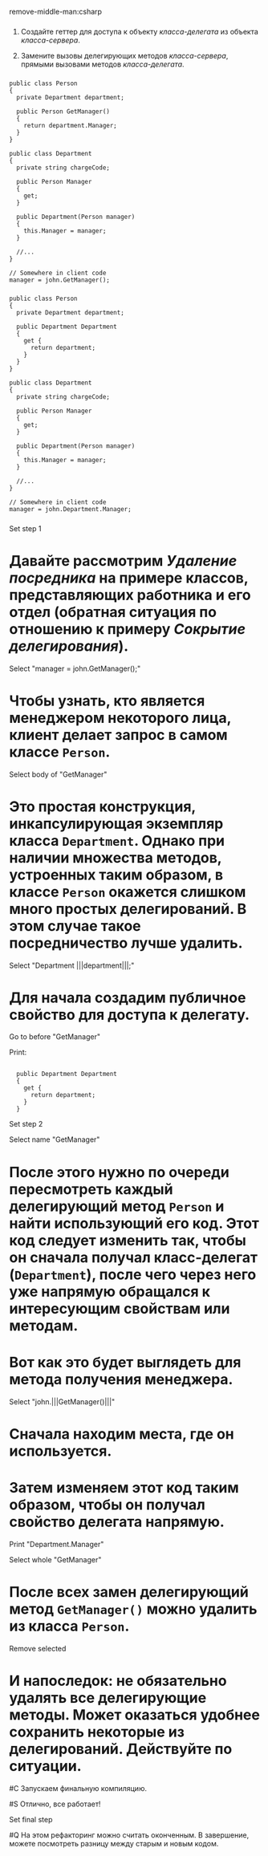 remove-middle-man:csharp

###

1. Создайте геттер для доступа к объекту <i>класса-делегата</i> из объекта <i>класса-сервера</i>.

2. Замените вызовы делегирующих методов <i>класса-сервера</i>, прямыми вызовами методов <i>класса-делегата</i>.



###

```
public class Person
{
  private Department department;

  public Person GetManager()
  {
    return department.Manager;
  }
}

public class Department
{
  private string chargeCode;

  public Person Manager
  {
    get;
  }
  
  public Department(Person manager)
  {
    this.Manager = manager;
  }
  
  //...
}

// Somewhere in client code
manager = john.GetManager();
```

###

```
public class Person
{
  private Department department;

  public Department Department
  {
    get {
      return department;
    }
  }
}

public class Department
{
  private string chargeCode;

  public Person Manager
  {
    get;
  }
  
  public Department(Person manager)
  {
    this.Manager = manager;
  }
  
  //...
}

// Somewhere in client code
manager = john.Department.Manager;
```

###

Set step 1

# Давайте рассмотрим <i>Удаление посредника</i> на примере классов, представляющих работника и его отдел (обратная ситуация по отношению к примеру <i>Сокрытие делегирования</i>).

Select "manager = john.GetManager();"

# Чтобы узнать, кто является менеджером некоторого лица, клиент делает запрос в самом классе <code>Person</code>.

Select body of "GetManager"

# Это простая конструкция, инкапсулирующая экземпляр класса <code>Department</code>. Однако при наличии множества методов, устроенных таким образом, в классе <code>Person</code> окажется слишком много простых делегирований. В этом случае такое посредничество лучше удалить.

Select "Department |||department|||;"

# Для начала создадим публичное свойство для доступа к делегату.

Go to before "GetManager"

Print:
```

  public Department Department
  {
    get {
      return department;
    }
  }
```
Set step 2

Select name "GetManager"

# После этого нужно по очереди пересмотреть каждый делегирующий метод <code>Person</code> и найти использующий его код. Этот код следует изменить так, чтобы он сначала получал класс-делегат (<code>Department</code>), после чего через него уже напрямую обращался к интересующим свойствам или методам.

# Вот как это будет выглядеть для метода получения менеджера.

Select "john.|||GetManager()|||"

# Сначала находим места, где он используется.

# Затем изменяем этот код таким образом, чтобы он получал свойство делегата напрямую.

Print "Department.Manager"

Select whole "GetManager"

# После всех замен делегирующий метод <code>GetManager()</code> можно удалить из класса <code>Person</code>.

Remove selected

# И напоследок: не обязательно удалять все делегирующие методы. Может оказаться удобнее сохранить некоторые из делегирований. Действуйте по ситуации.

#C Запускаем финальную компиляцию.

#S Отлично, все работает!

Set final step

#Q На этом рефакторинг можно считать оконченным. В завершение, можете посмотреть разницу между старым и новым кодом.